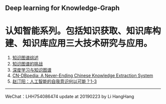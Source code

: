 Deep learning for Knowledge-Graph
---
# 认知智能系列。包括知识获取、知识库构建、知识库应用三大技术研究与应用。
1. [知识图谱综述](http://naotu.baidu.com/file/cffcb478adf07522b64eddb8914c0884?token=01df87c5af357993)   
2. [知识图谱的挑战](http://naotu.baidu.com/file/9e3257e54c15c6607fa9d5d40111e1bc?token=d8acd3739ba44f6b)  
3. [深度学习与知识图谱](http://naotu.baidu.com/file/c1e3580697d86dcb29797c068b7a1679?token=76a20c7f80d0137b)  
4. [CN-DBpedia: A Never-Ending Chinese Knowledge Extraction System](http://naotu.baidu.com/file/a5cf40aae93fe42373e8700dc8d999c8?token=bd54a903100040e8)  
5. [赵汀阳：人工智能的自我意识何以可能？1-3](http://m.aisixiang.com/data/114807.html)
---
WeChat：LHH754086474
update at 20190223 by Li HangHang
